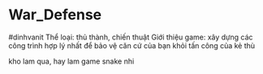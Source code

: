 # War_Defense
#dinhvanit
Thể loại: thủ thành, chiến thuật
Giới thiệu game: xây dựng các công trình hợp lý nhất để bảo vệ căn cứ của bạn khỏi tấn công của kẻ thù


kho lam qua, hay lam game snake nhi
